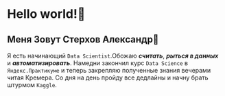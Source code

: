 # Hello world!🖖

## Меня Зовут Стерхов Александр🙋
 
Я есть начинающий `Data Scientist`.Обожаю ***считать***, ***рыться в данных*** и ***автоматизировать***. Намедни закончил курс `Data Science` в `Яндекс.Практикуме` и теперь закрепляю полученные знания вечерами читая Кремера. Со дня на день пройду все дедлайны и начну брать штурмом `Kaggle`.
